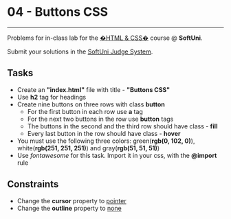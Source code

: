 # 04 - Buttons CSS
------
Problems for in-class lab for the [�HTML & CSS�](https://softuni.bg/trainings/2375/html-and-css-may-2019) course @ **SoftUni**.

Submit your solutions in the [SoftUni Judge System](https://judge.softuni.bg/Contests/1234/CSS-Typography).

## Tasks 
* Create an **"index.html"** file with title - **"Buttons CSS"**
* Use **h2** tag for headings
* Create nine buttons on three rows with class **button**
    * For the first button in each row use **a** tag 
    * For the next two buttons in the row use **button** tags
    * The buttons in the second and the third row should have class - **fill**
    * Every last button in the row should have class - **hover**
* You must use the following three colors: green(**rgb(0, 102, 0)**), white(**rgb(251, 251, 251)**) and gray(**rgb(51, 51, 51)**)
* Use _fontawesome_ for this task. Import it in your css, with the **@import** rule

## Constraints
* Change the **cursor** property to [pointer](https://www.w3schools.com/cssref/pr_class_cursor.asp)
* Change the **outline** property to [none](https://www.w3schools.com/Css/css_outline.asp)